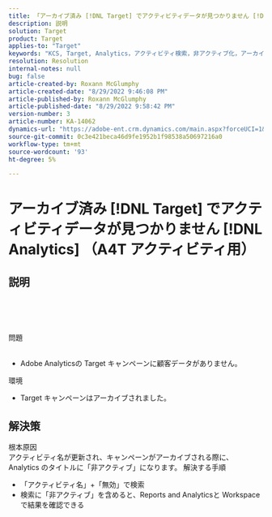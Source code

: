 ```yaml
---
title: 「アーカイブ済み [!DNL Target] でアクティビティデータが見つかりません [!DNL Analytics] A4T アクティビティ»
description: 説明
solution: Target
product: Target
applies-to: "Target"
keywords: "KCS, Target, Analytics，アクティビティ検索，非アクティブ化，アーカイブ済み"
resolution: Resolution
internal-notes: null
bug: false
article-created-by: Roxann McGlumphy
article-created-date: "8/29/2022 9:46:08 PM"
article-published-by: Roxann McGlumphy
article-published-date: "8/29/2022 9:58:42 PM"
version-number: 3
article-number: KA-14062
dynamics-url: "https://adobe-ent.crm.dynamics.com/main.aspx?forceUCI=1&pagetype=entityrecord&etn=knowledgearticle&id=0e880cf8-e327-ed11-9db1-002248086d3d"
source-git-commit: 0c3e421beca46d9fe1952b1f98538a50697216a0
workflow-type: tm+mt
source-wordcount: '93'
ht-degree: 5%

---
```


# アーカイブ済み [!DNL Target] でアクティビティデータが見つかりません [!DNL Analytics] （A4T アクティビティ用）

## 説明

<br><br><br><br>問題<br><br>
- Adobe Analyticsの Target キャンペーンに顧客データがありません。



環境
- Target キャンペーンはアーカイブされました。



## 解決策

根本原因<br>
アクティビティ名が更新され、キャンペーンがアーカイブされる際に、Analytics のタイトルに「非アクティブ」になります。
解決する手順
- 「アクティビティ名」+「無効」で検索
- 検索に「非アクティブ」を含めると、Reports and Analyticsと Workspace で結果を確認できる


